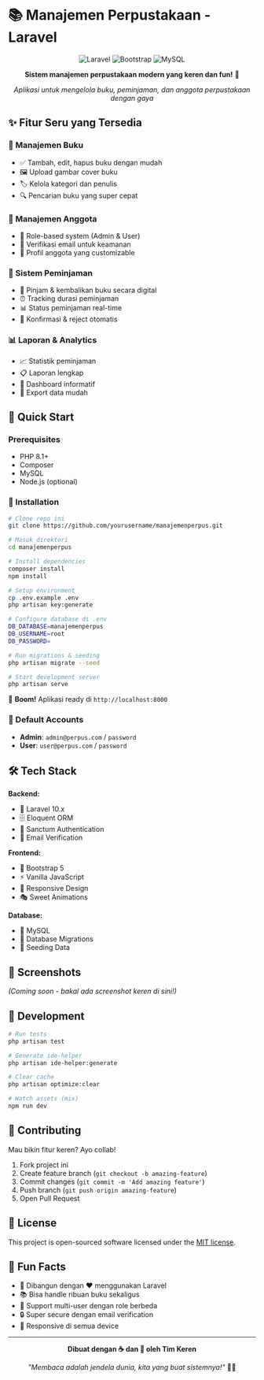 # 📚 Manajemen Perpustakaan - Laravel

<div align="center">

![Laravel](https://img.shields.io/badge/Laravel-FF2D20?style=for-the-badge&logo=laravel&logoColor=white)
![Bootstrap](https://img.shields.io/badge/Bootstrap-7952B3?style=for-the-badge&logo=bootstrap&logoColor=white)
![MySQL](https://img.shields.io/badge/MySQL-4479A1?style=for-the-badge&logo=mysql&logoColor=white)

**Sistem manajemen perpustakaan modern yang keren dan fun!** 🚀

*Aplikasi untuk mengelola buku, peminjaman, dan anggota perpustakaan dengan gaya*

</div>

## ✨ Fitur Seru yang Tersedia

### 📖 Manajemen Buku
- ✅ Tambah, edit, hapus buku dengan mudah
- 🖼️ Upload gambar cover buku
- 🏷️ Kelola kategori dan penulis
- 🔍 Pencarian buku yang super cepat

### 👥 Manajemen Anggota  
- 👑 Role-based system (Admin & User)
- 📧 Verifikasi email untuk keamanan
- 👤 Profil anggota yang customizable

### 🔄 Sistem Peminjaman
- 📅 Pinjam & kembalikan buku secara digital
- ⏰ Tracking durasi peminjaman
- 📊 Status peminjaman real-time
- 🎯 Konfirmasi & reject otomatis

### 📊 Laporan & Analytics
- 📈 Statistik peminjaman
- 📋 Laporan lengkap
- 🧮 Dashboard informatif
- 📄 Export data mudah

## 🎯 Quick Start

### Prerequisites
- PHP 8.1+
- Composer
- MySQL
- Node.js (optional)

### 🚀 Installation

```bash
# Clone repo ini
git clone https://github.com/yourusername/manajemenperpus.git

# Masuk direktori
cd manajemenperpus

# Install dependencies
composer install
npm install

# Setup environment
cp .env.example .env
php artisan key:generate

# Configure database di .env
DB_DATABASE=manajemenperpus
DB_USERNAME=root
DB_PASSWORD=

# Run migrations & seeding
php artisan migrate --seed

# Start development server
php artisan serve
```

🎉 **Boom!** Aplikasi ready di `http://localhost:8000`

### 👤 Default Accounts
- **Admin**: `admin@perpus.com` / `password`
- **User**: `user@perpus.com` / `password`

## 🛠️ Tech Stack

**Backend:**
- 🎯 Laravel 10.x
- 🗄️ Eloquent ORM
- 🔐 Sanctum Authentication
- 📧 Email Verification

**Frontend:**
- 🎨 Bootstrap 5
- ⚡ Vanilla JavaScript  
- 📱 Responsive Design
- 🎭 Sweet Animations

**Database:**
- 🐬 MySQL
- 🔄 Database Migrations
- 🌱 Seeding Data

## 🎨 Screenshots

*(Coming soon - bakal ada screenshot keren di sini!)*

## 🔧 Development

```bash
# Run tests
php artisan test

# Generate ide-helper
php artisan ide-helper:generate

# Clear cache
php artisan optimize:clear

# Watch assets (mix)
npm run dev
```

## 🤝 Contributing

Mau bikin fitur keren? Ayo collab! 

1. Fork project ini
2. Create feature branch (`git checkout -b amazing-feature`)
3. Commit changes (`git commit -m 'Add amazing feature'`)
4. Push branch (`git push origin amazing-feature`)
5. Open Pull Request

## 📝 License

This project is open-sourced software licensed under the [MIT license](https://opensource.org/licenses/MIT).

## 🎊 Fun Facts

- 🚀 Dibangun dengan ❤️ menggunakan Laravel
- 📚 Bisa handle ribuan buku sekaligus
- 👥 Support multi-user dengan role berbeda
- 🔒 Super secure dengan email verification
- 📱 Responsive di semua device

---

<div align="center">

**Dibuat dengan ☕ dan 🎵 oleh Tim Keren**

*"Membaca adalah jendela dunia, kita yang buat sistemnya!"* 📖✨

</div>
